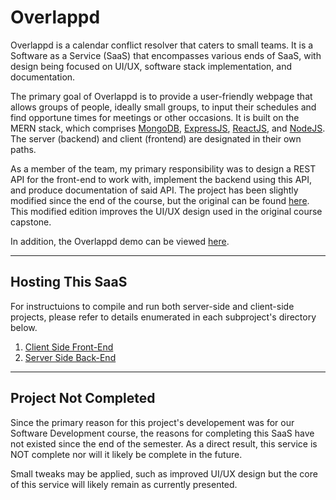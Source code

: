# Overlappd

Overlappd is a calendar conflict resolver that caters to small teams. It is a Software as a Service (SaaS) that encompasses various ends of SaaS, with design being focused on UI/UX, software stack implementation, and documentation.

The primary goal of Overlappd is to provide a user-friendly webpage that allows groups of people, ideally small groups, to input their schedules and find opportune times for meetings or other occasions. It is built on the MERN stack, which comprises [MongoDB](https://www.mongodb.com/), [ExpressJS](https://expressjs.com/), [ReactJS](https://react.dev/), and [NodeJS](https://nodejs.org/en). The server (backend) and client (frontend) are designated in their own paths.

As a member of the team, my primary responsibility was to design a REST API for the front-end to work with, implement the backend using this API, and produce documentation of said API. The project has been slightly modified since the end of the course, but the original can be found [here](https://github.com/overlappd-com/overlappd-prod). This modified edition improves the UI/UX design used in the original course capstone.

In addition, the Overlappd demo can be viewed [here](https://overlappd.com/).

--- 

## Hosting This SaaS

For instructuions to compile and run both server-side and client-side projects, please refer to details enumerated in each subproject's directory below.
1. [Client Side Front-End](./client/)
1. [Server Side Back-End](./server/)

---

## Project Not Completed

Since the primary reason for this project's developement was for our Software Development course, the reasons for completing this SaaS have not existed since the end of the semester. As a direct result, this service is NOT complete nor will it likely be complete in the future.

Small tweaks may be applied, such as improved UI/UX design but the core of this service will likely remain as currently presented.